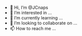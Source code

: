 - 👋 Hi, I’m @JCnaps
- 👀 I’m interested in ...
- 🌱 I’m currently learning ...
- 💞️ I’m looking to collaborate on ...
- 📫 How to reach me ...

<!---
JCnaps/JCnaps is a ✨ special ✨ repository because its `README.md` (this file) appears on your GitHub profile.
You can click the Preview link to take a look at your changes.
--->

